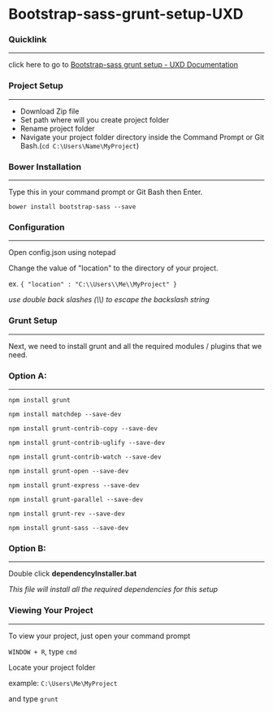 # Bootstrap-sass-grunt-setup-UXD
### Quicklink

***

click here to go to [Bootstrap-sass grunt setup - UXD Documentation](http://iv3soj.github.io/Bootstrap-sass-grunt-setup-UXD/)

### Project Setup

***

* Download Zip file
* Set path where will you create project folder 
* Rename project folder 
* Navigate your project folder directory inside the Command Prompt or Git Bash.(`cd C:\Users\Name\MyProject`)

### Bower Installation

***

Type this in your command prompt or Git Bash then Enter.

`bower install bootstrap-sass --save`

### Configuration

***

Open config.json using notepad

Change the value of "location" to the directory of your project.

ex. `{ "location" : "C:\\Users\\Me\\MyProject" }`

*use double back slashes (\\\\) to escape the backslash string*

### Grunt Setup

***

Next, we need to install grunt and all the required modules / plugins that we need.

### Option A:

***

`npm install grunt`

`npm install matchdep --save-dev`

`npm install grunt-contrib-copy --save-dev`

`npm install grunt-contrib-uglify --save-dev`

`npm install grunt-contrib-watch --save-dev`

`npm install grunt-open --save-dev`

`npm install grunt-express --save-dev`

`npm install grunt-parallel --save-dev`

`npm install grunt-rev --save-dev`

`npm install grunt-sass --save-dev`

### Option B:

***

Double click **dependencyInstaller.bat**

*This file will install all the required dependencies for this setup* 


### Viewing Your Project

***

To view your project, just open your command prompt

`WINDOW + R`, type `cmd`

Locate your project folder

example: `C:\Users\Me\MyProject`

and type `grunt`